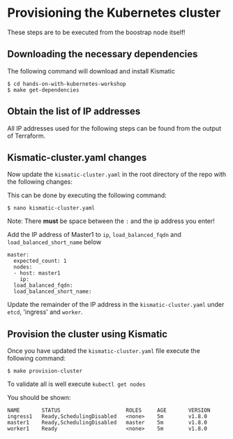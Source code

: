 # Provisioning the Kubernetes cluster

These steps are to be executed from the boostrap node itself!

## Downloading the necessary dependencies

The following command will download and install Kismatic

```
$ cd hands-on-with-kubernetes-workshop
$ make get-dependencies
```

## Obtain the list of IP addresses

All IP addresses used for the following steps can be found from the output of Terraform.

## Kismatic-cluster.yaml changes

Now update the `kismatic-cluster.yaml` in the root directory of the repo with the following changes:

This can be done by executing the following command:

```
$ nano kismatic-cluster.yaml
```

Note: There **must** be space between the `:` and the ip address you enter!

Add the IP address of Master1 to `ip`, `load_balanced_fqdn` and `load_balanced_short_name` below

```
master:
  expected_count: 1
  nodes:
  - host: master1
    ip:
  load_balanced_fqdn:
  load_balanced_short_name:
```

Update the remainder of the IP address in the `kismatic-cluster.yaml` under `etcd`, 'ingress' and `worker`.

## Provision the cluster using Kismatic

Once you have updated the `kismatic-cluster.yaml` file execute the following command:

```
$ make provision-cluster
```

To validate all is well execute `kubectl get nodes`

You should be shown:

```
NAME       STATUS                     ROLES     AGE       VERSION
ingress1   Ready,SchedulingDisabled   <none>    5m        v1.8.0
master1    Ready,SchedulingDisabled   master    5m        v1.8.0
worker1    Ready                      <none>    5m        v1.8.0
```

